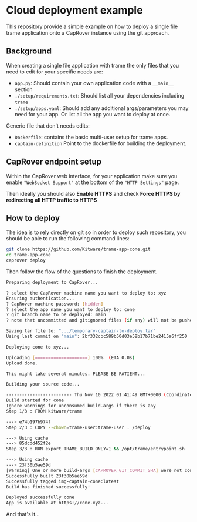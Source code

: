 # Cloud deployment example

This repository provide a simple example on how to deploy a single file trame application onto a CapRover instance using the git approach.

## Background

When creating a single file application with trame the only files that you need to edit for your specific needs are:
- `app.py`: Should contain your own application code with a `__main__` section
- `./setup/requirements.txt`: Should list all your dependencies including `trame`
- `./setup/apps.yaml`: Should add any additional args/parameters you may need for your app. Or list all the app you want to deploy at once.

Generic file that don't needs edits:
- `Dockerfile`: contains the basic multi-user setup for trame apps.
- `captain-definition` Point to the dockerfile for building the deployment.

## CapRover endpoint setup

Within the CapRover web interface, for your application make sure you enable `"WebSocket Support"` at the bottom of the `"HTTP Settings"` page. 

Then ideally you should also __Enable HTTPS__ and check __Force HTTPS by redirecting all HTTP traffic to HTTPS__

## How to deploy

The idea is to rely directly on git so in order to deploy such repository, you should be able to run the following command lines:

```bash
git clone https://github.com/Kitware/trame-app-cone.git
cd trame-app-cone
caprover deploy
```

Then follow the flow of the questions to finish the deployment.

```bash
Preparing deployment to CapRover...

? select the CapRover machine name you want to deploy to: xyz
Ensuring authentication...
? CapRover machine password: [hidden]
? select the app name you want to deploy to: cone
? git branch name to be deployed: main
? note that uncommitted and gitignored files (if any) will not be pushed to server! Are you sure you want to deploy? Yes

Saving tar file to: ".../temporary-captain-to-deploy.tar"
Using last commit on "main": 2bf332cbc589b50d03e58b17b71be2415a6ff250

Deploying cone to xyz...

Uploading [====================] 100%  (ETA 0.0s)
Upload done.

This might take several minutes. PLEASE BE PATIENT...

Building your source code...

------------------------- Thu Nov 10 2022 01:41:49 GMT+0000 (Coordinated Universal Time)
Build started for cone
Ignore warnings for unconsumed build-args if there is any
Step 1/3 : FROM kitware/trame

---> e74b197b974f
Step 2/3 : COPY --chown=trame-user:trame-user . /deploy

---> Using cache
---> 85dcdd452f2e
Step 3/3 : RUN export TRAME_BUILD_ONLY=1 && /opt/trame/entrypoint.sh

---> Using cache
---> 23f30b5ae59d
[Warning] One or more build-args [CAPROVER_GIT_COMMIT_SHA] were not consumed
Successfully built 23f30b5ae59d
Successfully tagged img-captain-cone:latest
Build has finished successfully!

Deployed successfully cone
App is available at https://cone.xyz...
```

And that's it...
